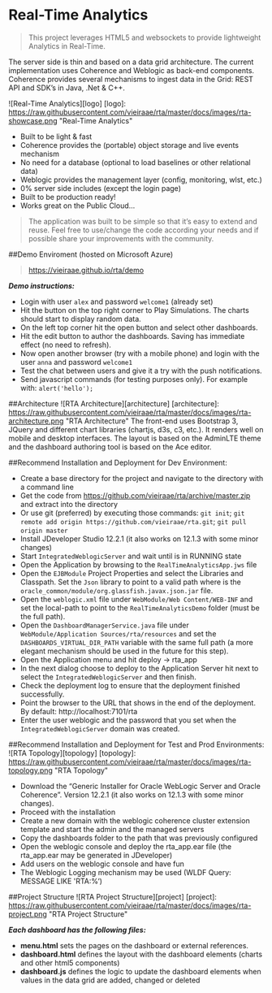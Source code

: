 # Real-Time Analytics

>This project leverages HTML5 and websockets to provide lightweight Analytics in Real-Time.

The server side is thin and based on a data grid architecture. The current implementation uses Coherence and Weblogic as back-end components. Coherence provides several mechanisms to ingest data in the Grid: REST API and SDK’s in Java, .Net & C++.

![Real-Time Analytics][logo]
[logo]: https://raw.githubusercontent.com/vieiraae/rta/master/docs/images/rta-showcase.png "Real-Time Analytics"
* Built to be light & fast
* Coherence provides the (portable) object storage and live events mechanism
* No need for a database (optional to load baselines or other relational data)
* Weblogic provides the management layer (config, monitoring, wlst, etc.)
* 0%  server side includes (except the login page)
* Built to be production ready!
* Works great on the Public Cloud...

> The application was built to be simple so that it’s easy to extend and reuse. Feel free to use/change the code according your needs and if possible share your improvements with the community.

##Demo Enviroment (hosted on Microsoft Azure)
> https://vieiraae.github.io/rta/demo

**_Demo instructions:_**
* Login with user `alex` and password `welcome1` (already set)
* Hit the button on the top right corner to Play Simulations. The charts should start to display random data.
* On the left top corner hit the open button and select other dashboards.
* Hit the edit button to author the dashboards. Saving has immediate effect (no need to refresh).
* Now open another browser (try with a mobile phone) and login with the user `anna` and password `welcome1`
* Test the chat between users and give it a try with the push notifications.
* Send javascript commands (for testing purposes only). For example with: `alert('hello');`

##Architecture
![RTA Architecture][architecture]
[architecture]: https://raw.githubusercontent.com/vieiraae/rta/master/docs/images/rta-architecture.png "RTA Architecture"
The front-end uses Bootstrap 3, JQuery and different chart libraries (chartjs, d3s, c3, etc.). It renders well on mobile and desktop interfaces. The layout is based on the AdminLTE theme and the dashboard authoring tool is based on the Ace editor.

##Recommend Installation and Deployment for Dev Environment:
* Create a base directory for the project and navigate to the directory with a command line 
* Get the code from https://github.com/vieiraae/rta/archive/master.zip and extract into the directory
* Or use git (preferred) by executing those commands: `git init`; `git remote add origin https://github.com/vieiraae/rta.git`; `git pull origin master`
* Install JDeveloper Studio 12.2.1 (it also works on 12.1.3 with some minor changes)
* Start `IntegratedWeblogicServer` and wait until is in RUNNING state
* Open the Application by browsing to the `RealTimeAnalyticsApp.jws` file
* Open the `EJBModule` Project Properties and select the Libraries and Classpath. Set the `Json` library to point to a valid path where is the `oracle_common/module/org.glassfish.javax.json.jar` file.
* Open the `weblogic.xml` file under `WebModule/Web Content/WEB-INF` and set the local-path to point to the `RealTimeAnalyticsDemo` folder (must be the full path).
* Open the `DashboardManagerService.java` file under `WebModule/Application Sources/rta/resources` and set the `DASHBOARDS_VIRTUAL_DIR_PATH` variable with the same full path (a more elegant mechanism should be used in the future for this step).
* Open the Application menu and hit deploy -> rta_app
* In the next dialog choose to deploy to the Application Server hit next to select the `IntegratedWeblogicServer` and then finish. 
* Check the deployment log to ensure that the deployment finished successfully.
* Point the browser to the URL that shows in the end of the deployment. By default: http://localhost:7101/rta
* Enter the user weblogic and the password that you set when the `IntegratedWeblogicServer` domain was created.

##Recommend Installation and Deployment for Test and Prod Environments:
![RTA Topology][topology]
[topology]: https://raw.githubusercontent.com/vieiraae/rta/master/docs/images/rta-topology.png "RTA Topology"

* Download the “Generic Installer for Oracle WebLogic Server and Oracle Coherence”. Version 12.2.1 (it also works on 12.1.3 with some minor changes).
* Proceed with the installation
* Create a new domain with the weblogic coherence cluster extension template and start the admin and the managed servers
* Copy the dashboards folder to the path that was previously configured
* Open the weblogic console and deploy the rta_app.ear file (the rta_app.ear may be generated in JDeveloper)
* Add users on the weblogic console and have fun
* The Weblogic Logging mechanism may be used (WLDF Query: MESSAGE LIKE 'RTA:%‘)

##Project Structure
![RTA Project Structure][project]
[project]: https://raw.githubusercontent.com/vieiraae/rta/master/docs/images/rta-project.png "RTA Project Structure"

**_Each dashboard has the following files:_**
* __menu.html__ sets the pages on the dashboard or external references. 
* __dashboard.html__ defines the layout with the dashboard elements (charts and other html5 components)
* __dashboard.js__ defines the logic to update the dashboard elements when values in the data grid are added, changed or deleted

